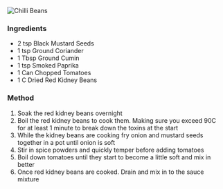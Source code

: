 ![Chilli Beans](/recipes/images/chilli-beans.jpg)

### Ingredients

* 2 tsp Black Mustard Seeds
* 1 tsp Ground Coriander
* 1 Tbsp Ground Cumin
* 1 tsp Smoked Paprika
* 1 Can Chopped Tomatoes
* 1 C Dried Red Kidney Beans

### Method

1. Soak the red kidney beans overnight
2. Boil the red kidney beans to cook them. Making sure you exceed 90C for at least 1 minute to break down the toxins at the start
3. While the kidney beans are cooking fry onion and mustard seeds together in a pot until onion is soft
4. Stir in spice powders and quickly temper before adding tomatoes
5. Boil down tomatoes until they start to become a little soft and mix in better
6. Once red kidney beans are cooked. Drain and mix in to the sauce mixture

